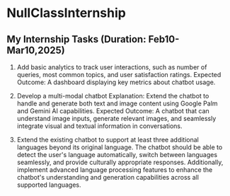 # NullClassInternship
My Internship Tasks (Duration: Feb10-Mar10,2025)
--------------------


1. Add basic analytics to track user interactions, such as number of queries, most common topics, and user satisfaction ratings. Expected Outcome: A dashboard displaying key metrics about chatbot usage.

2. Develop a multi-modal chatbot Explanation: Extend the chatbot to handle and generate both text and image content using Google Palm and Gemini AI capabilities. Expected Outcome: A chatbot that can understand image inputs, generate relevant images, and seamlessly integrate visual and textual information in conversations.

3. Extend the existing chatbot to support at least three additional languages beyond its original language. The chatbot should be able to detect the user's language automatically, switch between languages seamlessly, and provide culturally appropriate responses. Additionally, implement advanced language processing features to enhance the chatbot's understanding and generation capabilities across all supported languages.
